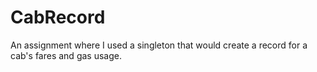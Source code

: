 # CabRecord
An assignment where I used a singleton that would create a record for a cab's fares and gas usage.
